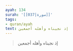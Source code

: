```yaml
---
ayah: 134
surah: '[[037|سورة]]'
tags:
- quran/ayah
text: إذ نجيناه وأهله أجمعين
---
```

> إذ نجيناه وأهله أجمعين
